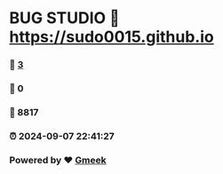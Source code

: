 # BUG STUDIO :link: https://sudo0015.github.io 
### :page_facing_up: [3](https://sudo0015.github.io/tag.html) 
### :speech_balloon: 0 
### :hibiscus: 8817 
### :alarm_clock: 2024-09-07 22:41:27 
### Powered by :heart: [Gmeek](https://github.com/Meekdai/Gmeek)
